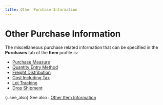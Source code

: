 ```yaml
---
title: Other Purchase Information
---
```


# Other Purchase Information


The miscellaneous purchase related information that can be specified  in the **Purchases** tab of the **Item** profile is:

- [Purchase  Measure]({{site.mi_baseurl}}/item-profile-details/other-items-information/purchase/measure_pur.html)
- [Quantity  Entry Method]({{site.mi_baseurl}}/item-profile-details/other-items-information/purchase/quantity_entry_method.html)
- [Freight  Distribution]({{site.mi_baseurl}}/item-profile-details/other-items-information/purchase/freight_distribution_item_profile_content.html)
- [Cost  Including Tax]({{site.mi_baseurl}}/item-profile-details/other-items-information/purchase/cost_including_tax_item_profile_content.html)
- [Lot  Tracking]({{site.mi_baseurl}}/item-profile-details/other-items-information/purchase/lot_tracking_item_profile_content.html)
- [Drop  Shipment]({{site.mi_baseurl}}/misc/drop_shipment_pur__tab_content.html)



{:.see_also}
See also
: [Other  Item Information]({{site.mi_baseurl}}/item-profile-details/other-items-information/other_item_information_item_profile_details.html)

